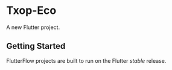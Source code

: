 # Txop-Eco

A new Flutter project.

## Getting Started

FlutterFlow projects are built to run on the Flutter _stable_ release.
